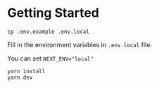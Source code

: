 # Getting Started

```
cp .env.example .env.local
```

Fill in the environment variables in `.env.local` file.

You can set `NEXT_ENV="local"`

```
yarn install
yarn dev
```

